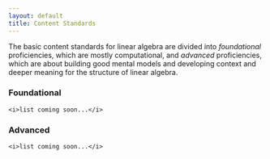 ```yaml
---
layout: default
title: Content Standards
---
```


The basic content standards for linear algebra are divided into _foundational_
proficiencies, which are mostly computational, and _advanced_ proficiencies,
which are about building good mental models and developing context and deeper
meaning for the structure of linear algebra.

<div class="row">
  <div class="col-xs-12 sm-6">
    <h3>Foundational</h3>

    <i>list coming soon...</i>
  </div>
  <div class="col-xs-12 sm-6">
    <h3>Advanced</h3>

    <i>list coming soon...</i>
  </div>
</div>
